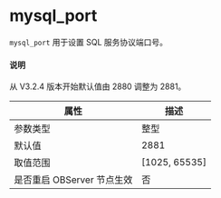 # mysql_port 

`mysql_port` 用于设置 SQL 服务协议端口号。

<main id="notice" type='explain'>
  <h4>说明</h4>
  <p>从 V3.2.4 版本开始默认值由 2880 调整为 2881。</p>
</main>

|      **属性**      |     **描述**      |
|------------------|-----------------|
| 参数类型             | 整型              |
| 默认值              | 2881            |
| 取值范围             | \[1025, 65535\] |
| 是否重启 OBServer 节点生效 | 否               |



